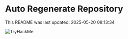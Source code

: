 # Auto Regenerate Repository

This README was last updated: 2025-05-20 08:13:34

 ![TryHackMe](https://tryhackme.com/badge/533634)